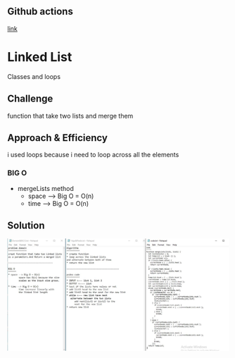 ## Github actions
[link](https://github.com/ruwaid-401-advanced-javascript/data-structures-and-algorithms/pull/9/checks)

# Linked List 

Classes and loops

## Challenge

function that take two lists and merge them

## Approach & Efficiency

i used loops because i need to loop across all the elements
### BIG O
* mergeLists method
  * space --> Big O = O(n)
  * time --> Big O = O(n)

## Solution

![Reverse an array whitboard](../../assets/mergeLists.jpeg)